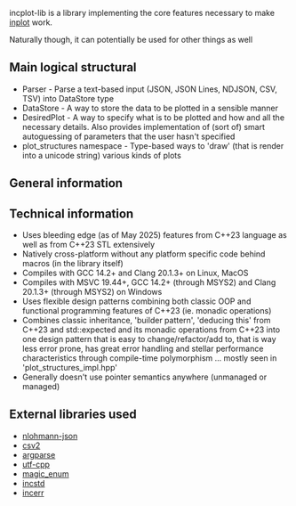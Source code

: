 incplot-lib is a library implementing the core features necessary to make [inplot](https://github.com/InCom-0/incplot) work.

Naturally though, it can potentially be used for other things as well

## Main logical structural ##

* Parser - Parse a text-based input (JSON, JSON Lines, NDJSON, CSV, TSV) into DataStore type
* DataStore - A way to store the data to be plotted in a sensible manner
* DesiredPlot - A way to specify what is to be plotted and how and all the necessary details. Also provides implementation of (sort of) smart autoguessing of parameters that the user hasn't specified
* plot_structures namespace - Type-based ways to 'draw' (that is render into a unicode string) various kinds of plots

## General information ##

## Technical information ##

* Uses bleeding edge (as of May 2025) features from C++23 language as well as from C++23 STL extensively
* Natively cross-platform without any platform specific code behind macros (in the library itself)
* Compiles with GCC 14.2+ and Clang 20.1.3+ on Linux, MacOS
* Compiles with MSVC 19.44+, GCC 14.2+ (through MSYS2) and Clang 20.1.3+ (through MSYS2) on Windows
* Uses flexible design patterns combining both classic OOP and functional programming features of C++23 (ie. monadic operations)
* Combines classic inheritance, 'builder pattern', 'deducing this' from C++23 and std::expected and its monadic operations from C++23 into one design pattern that is easy to change/refactor/add to, that is way less error prone, has great error handling and stellar performance characteristics through compile-time polymorphism ... mostly seen in 'plot_structures_impl.hpp'
* Generally doesn't use pointer semantics anywhere (unmanaged or managed)

## External libraries used ##

* [nlohmann-json](https://github.com/nlohmann/json)
* [csv2](https://github.com/p-ranav/csv2)
* [argparse](https://github.com/p-ranav/argparse)
* [utf-cpp](https://github.com/ww898/utf-cpp)
* [magic_enum](https://github.com/Neargye/magic_enum)
* [incstd](https://github.com/InCom-0/incstd)
* [incerr](https://github.com/InCom-0/incerr)
